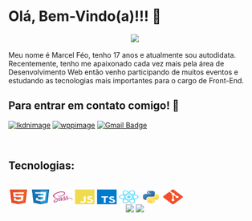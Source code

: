 # Olá, Bem-Vindo(a)!!! 👋

<div align="center">
<img src="https://octocat-generator-assets.githubusercontent.com/my-octocat-1633817974448.png" height="180"> 
</div>
  
Meu nome é Marcel Féo, tenho 17 anos e atualmente sou autodidata. Recentemente, tenho me apaixonado cada vez mais pela área de Desenvolvimento Web então venho participando de muitos eventos e estudando as tecnologias mais importantes para o cargo de Front-End.

## Para entrar em contato comigo! 📧

[![lkdnimage](https://img.shields.io/badge/LinkedIn-0077B5?style=for-the-badge&logo=linkedin&logoColor=white)](https://www.linkedin.com/in/marcel-f%C3%A9o-746155222/)
[![wppimage](https://img.shields.io/badge/WhatsApp-25D366?style=for-the-badge&logo=whatsapp&logoColor=white)](https://api.whatsapp.com/send?phone=5534996452091&text=Oi,%20Marcel)
[![Gmail Badge](https://img.shields.io/badge/-Gmail-c14438?style=for-the-badge&logo=Gmail&logoColor=white)](mailto:marcelfeo29@gmail.com)

<br/>

## Tecnologias:
    
<div style="display: inline_block"><br>
  <img align="center" alt="Marcel-HTML" height="30" width="40" src="https://raw.githubusercontent.com/devicons/devicon/master/icons/html5/html5-original.svg">
  <img align="center" alt="Marcel-CSS" height="30" width="40" src="https://raw.githubusercontent.com/devicons/devicon/master/icons/css3/css3-original.svg">
  <img align="center" alt="Marcel-CSS" height="30" width="40" src="https://raw.githubusercontent.com/devicons/devicon/master/icons/sass/sass-original.svg">
  <img align="center" alt="Marcel-Js" height="30" width="40" src="https://raw.githubusercontent.com/devicons/devicon/master/icons/javascript/javascript-plain.svg">
  <img align="center" alt="Marcel-Ts" height="30" width="40" src="https://raw.githubusercontent.com/devicons/devicon/master/icons/typescript/typescript-plain.svg">
  <img align="center" alt="Marcel-React" height="30" width="40" src="https://raw.githubusercontent.com/devicons/devicon/master/icons/react/react-original.svg">
  <img align="center" alt="Marcel-Python" height="30" width="40" src="https://raw.githubusercontent.com/devicons/devicon/master/icons/python/python-original.svg">
  <img align="center" alt="Marcel-Git" height="30" width="40" src="https://raw.githubusercontent.com/devicons/devicon/master/icons/git/git-original.svg">
</div>

<div align="center">
  <img height="180em" src="https://github-readme-stats.vercel.app/api?username=MarcelFeo&show_icons=true&theme=dark&include_all_commits=true&count_private=true"/>
  <img height="180em" src="https://github-readme-stats.vercel.app/api/top-langs/?username=MarcelFeo&layout=compact&langs_count=7&theme=dark"/>
</div>

